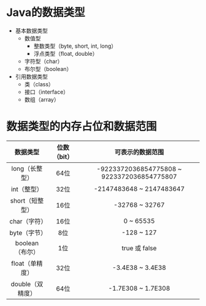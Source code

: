 # Java的数据类型

* 基本数据类型
  * 数值型
    * 整数类型（byte, short, int, long）
    * 浮点类型（float, double）
  * 字符型（char）
  * 布尔型（boolean）
* 引用数据类型
  * 类（class）
  * 接口（interface）
  * 数组（array）

# 数据类型的内存占位和数据范围

|     数据类型     | 位数（bit） |              可表示的数据范围              |
| :--------------: | :---------: | :----------------------------------------: |
|  long（长整型）  |    64位    | -9223372036854775808 ~ 9223372036854775807 |
|   int（整型）   |    32位    |          -2147483648 ~ 2147483647          |
| short（短整型） |    16位    |               -32768 ~ 32767               |
|   char（字符）   |    16位    |                 0 ~ 65535                 |
|   byte（字节）   |     8位     |                 -128 ~ 127                 |
| boolean（布尔） |     1位     |               true 或 false               |
| float（单精度） |    32位    |              -3.4E38 ~ 3.4E38              |
| double（双精度） |    64位    |             -1.7E308 ~ 1.7E308             |
